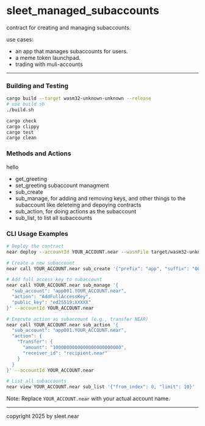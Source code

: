 # sleet_managed_subaccounts

contract for creating and managing subaccounts.


use cases:
- an app that manages subaccounts for users.
- a meme token launchpad.
- trading with muli-accounts


---

### Building and Testing

```sh
cargo build --target wasm32-unknown-unknown --release
# use build sh
./build.sh

cargo check
cargo clippy
cargo test
cargo clean
```

### Methods and Actions

hello
- get_greeting
- set_greeting
subaccount managment
- sub_create
- sub_manage, for adding and removing keys, and other things to the subaccount like deleteing and depoying contracts
- sub_action, for doing actions as the subaccount
- sub_list, to list all subaccounts

### CLI Usage Examples

```bash
# Deploy the contract
near deploy --accountId YOUR_ACCOUNT.near --wasmFile target/wasm32-unknown-unknown/release/sleet_managed_subaccounts.wasm

# Create a new subaccount
near call YOUR_ACCOUNT.near sub_create '{"prefix": "app", "suffix": "001"}' --accountId YOUR_ACCOUNT.near

# Add full access key to subaccount
near call YOUR_ACCOUNT.near sub_manage '{
  "sub_account": "app001.YOUR_ACCOUNT.near",
  "action": "AddFullAccessKey",
  "public_key": "ed25519:XXXXX"
}' --accountId YOUR_ACCOUNT.near

# Execute action as subaccount (e.g., transfer NEAR)
near call YOUR_ACCOUNT.near sub_action '{
  "sub_account": "app001.YOUR_ACCOUNT.near",
  "action": {
    "Transfer": {
      "amount": "1000000000000000000000000",
      "receiver_id": "recipient.near"
    }
  }
}' --accountId YOUR_ACCOUNT.near

# List all subaccounts
near view YOUR_ACCOUNT.near sub_list '{"from_index": 0, "limit": 10}'
```

Note: Replace `YOUR_ACCOUNT.near` with your actual account name.

---

copyright 2025 by sleet.near